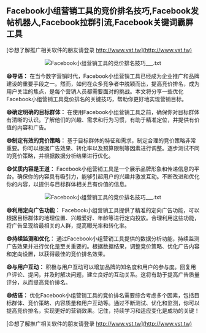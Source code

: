 ## **Facebook小组营销工具的竞价排名技巧,Facebook发帖机器人,Facebook拉群引流,Facebook关键词霸屏工具**

[😍想了解推广相关软件的朋友请登录 http://www.vst.tw](http://www.vst.tw)

 <center><img src="https://vst.tw/MP4/tuiguang/png/0.png" alt="Facebook小组营销工具的竞价排名技巧___.txt"></center>

**😄导语：**
在当今数字营销时代，Facebook小组营销工具已经成为企业推广和品牌建设的重要手段之一。然而，如何在众多竞争者中脱颖而出，提高竞价排名，成为用户关注的焦点，是每个营销人员都需要面对的挑战。本文将分享一些优化Facebook小组营销工具竞价排名的关键技巧，帮助你更好地实现营销目标。

**😄确定明确的目标群体：**
在使用Facebook小组营销工具之前，确保你对目标群体有清晰的认识。了解他们的兴趣、需求和行为习惯，有助于精准定位，并提供有价值的内容和广告。

**😄制定有效的竞价策略：**
基于目标群体的特征和需求，制定合理的竞价策略非常重要。你可以根据广告效果、转化率以及预算限制等因素进行调整。逐步测试不同的竞价策略，并根据数据分析结果进行优化。

**😄优质内容是王道：**
Facebook小组营销工具是一个展示品牌形象和传递信息的平台。确保你的内容具有吸引力，能够引起用户的兴趣并激发互动。不断改进和优化你的内容，以提供与目标群体相关且有价值的信息。

 <center><img src="https://vst.tw/MP4/tuiguang/png/4.png" alt="Facebook小组营销工具的竞价排名技巧___.txt"></center>

**😄利用定向广告功能：**
Facebook小组营销工具提供了精准的定向广告功能，可以根据目标群体的地理位置、兴趣爱好、年龄等进行定向投放。合理利用这些功能，将广告呈现给最相关的人群，提高曝光率和转化率。

**😄持续监测和优化：**
通过Facebook小组营销工具提供的数据分析功能，持续监测广告效果并进行优化是至关重要的。根据数据结果，调整竞价策略、优化广告内容和定向设置，以获得最佳的竞价排名效果。

**😄与用户互动：**
积极与用户互动可以增加品牌的知名度和用户的参与度。回复用户评论、提问，并及时解决问题，建立良好的互动关系。这将有助于提高广告质量评分，从而提高竞价排名。

**😄结语：**
优化Facebook小组营销工具的竞价排名需要综合考虑多个因素，包括目标群体、竞价策略、内容质量和用户互动等。通过不断测试、优化和监测，你可以提高竞价排名，实现更好的营销效果。记住，持续学习和适应变化是成功的关键！

[😍想了解推广相关软件的朋友请登录 http://www.vst.tw](http://www.vst.tw)




